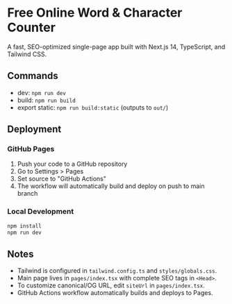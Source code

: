 # Free Online Word & Character Counter

A fast, SEO-optimized single-page app built with Next.js 14, TypeScript, and Tailwind CSS.

## Commands

- dev: `npm run dev`
- build: `npm run build`
- export static: `npm run build:static` (outputs to `out/`)

## Deployment

### GitHub Pages
1. Push your code to a GitHub repository
2. Go to Settings > Pages
3. Set source to "GitHub Actions"
4. The workflow will automatically build and deploy on push to main branch

### Local Development
```bash
npm install
npm run dev
```

## Notes

- Tailwind is configured in `tailwind.config.ts` and `styles/globals.css`.
- Main page lives in `pages/index.tsx` with complete SEO tags in `<Head>`.
- To customize canonical/OG URL, edit `siteUrl` in `pages/index.tsx`.
- GitHub Actions workflow automatically builds and deploys to Pages. 